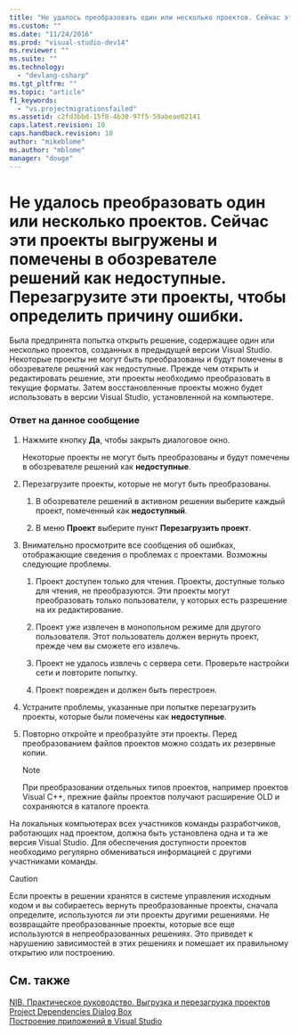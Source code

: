 ```yaml
---
title: "Не удалось преобразовать один или несколько проектов. Сейчас эти проекты выгружены и помечены в обозревателе решений как недоступные. Перезагрузите эти проекты, чтобы определить причину ошибки. | Microsoft Docs"
ms.custom: ""
ms.date: "11/24/2016"
ms.prod: "visual-studio-dev14"
ms.reviewer: ""
ms.suite: ""
ms.technology: 
  - "devlang-csharp"
ms.tgt_pltfrm: ""
ms.topic: "article"
f1_keywords: 
  - "vs.projectmigrationsfailed"
ms.assetid: c2fd3bbd-15f0-4b30-97f5-59abeae02141
caps.latest.revision: 10
caps.handback.revision: 10
author: "mikeblome"
ms.author: "mblome"
manager: "douge"
---
```

# Не удалось преобразовать один или несколько проектов. Сейчас эти проекты выгружены и помечены в обозревателе решений как недоступные. Перезагрузите эти проекты, чтобы определить причину ошибки.
Была предпринята попытка открыть решение, содержащее один или несколько проектов, созданных в предыдущей версии Visual Studio. Некоторые проекты не могут быть преобразованы и будут помечены в обозревателе решений как недоступные. Прежде чем открыть и редактировать решение, эти проекты необходимо преобразовать в текущие форматы. Затем восстановленные проекты можно будет использовать в версии Visual Studio, установленной на компьютере.  
  
### Ответ на данное сообщение  
  
1.  Нажмите кнопку **Да**, чтобы закрыть диалоговое окно.  
  
     Некоторые проекты не могут быть преобразованы и будут помечены в обозревателе решений как **недоступные**.  
  
2.  Перезагрузите проекты, которые не могут быть преобразованы.  
  
    1.  В обозревателе решений в активном решении выберите каждый проект, помеченный как **недоступный**.  
  
    2.  В меню **Проект** выберите пункт **Перезагрузить проект**.  
  
3.  Внимательно просмотрите все сообщения об ошибках, отображающие сведения о проблемах с проектами. Возможны следующие проблемы.  
  
    1.  Проект доступен только для чтения. Проекты, доступные только для чтения, не преобразуются. Эти проекты могут преобразовать только пользователи, у которых есть разрешение на их редактирование.  
  
    2.  Проект уже извлечен в монопольном режиме для другого пользователя. Этот пользователь должен вернуть проект, прежде чем вы сможете его извлечь.  
  
    3.  Проект не удалось извлечь с сервера сети. Проверьте настройки сети и повторите попытку.  
  
    4.  Проект поврежден и должен быть перестроен.  
  
4.  Устраните проблемы, указанные при попытке перезагрузить проекты, которые были помечены как **недоступные**.  
  
5.  Повторно откройте и преобразуйте эти проекты. Перед преобразованием файлов проектов можно создать их резервные копии.  
  
    > [!NOTE]
    >  При преобразовании отдельных типов проектов, например проектов Visual C\+\+, прежние файлы проектов получают расширение OLD и сохраняются в каталоге проекта.  
  
 На локальных компьютерах всех участников команды разработчиков, работающих над проектом, должна быть установлена одна и та же версия Visual Studio. Для обеспечения доступности проектов необходимо регулярно обмениваться информацией с другими участниками команды.  
  
> [!CAUTION]
>  Если проекты в решении хранятся в системе управления исходным кодом и вы собираетесь вернуть преобразованные проекты, сначала определите, используются ли эти проекты другими решениями. Не возвращайте преобразованные проекты, которые все еще используются в непреобразованных решениях. Это приведет к нарушению зависимостей в этих решениях и помешает их правильному открытию или построению.  
  
## См. также  
 [NIB. Практическое руководство. Выгрузка и перезагрузка проектов](http://msdn.microsoft.com/ru-ru/abc0155b-8fcb-4ffc-95b6-698518a7100b)   
 [Project Dependencies Dialog Box](http://msdn.microsoft.com/ru-ru/d66e48c3-3722-40dd-99b4-53d93cac128e)   
 [Построение приложений в Visual Studio](../Topic/Compiling%20and%20Building%20in%20Visual%20Studio.md)
